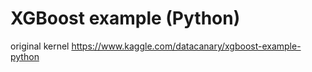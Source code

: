 # XGBoost example (Python)
original kernel https://www.kaggle.com/datacanary/xgboost-example-python
